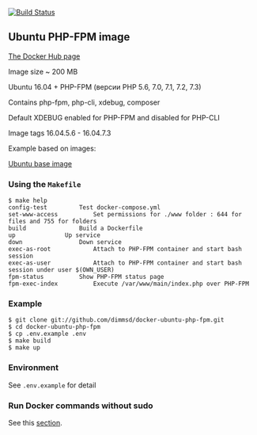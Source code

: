 [![Build Status](https://travis-ci.org/dimmsd/docker-ubuntu-php-fpm.svg?branch=master)](https://travis-ci.org/dimmsd/docker-ubuntu-php-fpm)

## Ubuntu PHP-FPM image

[The Docker Hub page](https://hub.docker.com/r/dimmsd/ubuntu-php-fpm)

Image size ~ 200 MB

Ubuntu 16.04 + PHP-FPM (версии PHP 5.6, 7.0, 7.1, 7.2, 7.3)

Contains php-fpm, php-cli, xdebug, composer

Default XDEBUG enabled for PHP-FPM and disabled for PHP-CLI

Image tags 16.04.5.6 - 16.04.7.3

Example based on images:

[Ubuntu base image](https://github.com/dimmsd/docker-ubuntu-base)

### Using the `Makefile`

```
$ make help
config-test			Test docker-compose.yml
set-www-access			Set permissions for ./www folder : 644 for files and 755 for folders
build				Build a Dockerfile
up				Up service
down				Down service
exec-as-root			Attach to PHP-FPM container and start bash session
exec-as-user			Attach to PHP-FPM container and start bash session under user $(OWN_USER)
fpm-status			Show PHP-FPM status page
fpm-exec-index			Execute /var/www/main/index.php over PHP-FPM
```

### Example

```
$ git clone git://github.com/dimmsd/docker-ubuntu-php-fpm.git
$ cd docker-ubuntu-php-fpm
$ cp .env.example .env
$ make build
$ make up
```

### Environment

See `.env.example` for detail

### Run Docker commands without sudo

See this [section](https://github.com/dimmsd/docker-ubuntu-base#run-docker-commands-without-sudo).